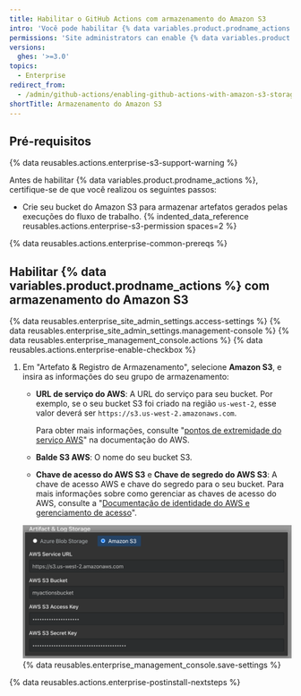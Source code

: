 ```yaml
---
title: Habilitar o GitHub Actions com armazenamento do Amazon S3
intro: 'Você pode habilitar {% data variables.product.prodname_actions %} em {% data variables.product.prodname_ghe_server %} e usar o armazenamento Amazon S3 para armazenar artefatos gerados por execuções de fluxo de trabalho.'
permissions: 'Site administrators can enable {% data variables.product.prodname_actions %} and configure enterprise settings.'
versions:
  ghes: '>=3.0'
topics:
  - Enterprise
redirect_from:
  - /admin/github-actions/enabling-github-actions-with-amazon-s3-storage
shortTitle: Armazenamento do Amazon S3
---
```


## Pré-requisitos

{% data reusables.actions.enterprise-s3-support-warning %}

Antes de habilitar {% data variables.product.prodname_actions %}, certifique-se de que você realizou os seguintes passos:

* Crie seu bucket do Amazon S3 para armazenar artefatos gerados pelas execuções do fluxo de trabalho. {% indented_data_reference reusables.actions.enterprise-s3-permission spaces=2 %}

{% data reusables.actions.enterprise-common-prereqs %}

## Habilitar {% data variables.product.prodname_actions %} com armazenamento do Amazon S3

{% data reusables.enterprise_site_admin_settings.access-settings %}
{% data reusables.enterprise_site_admin_settings.management-console %}
{% data reusables.enterprise_management_console.actions %}
{% data reusables.actions.enterprise-enable-checkbox %}
1. Em "Artefato & Registro de Armazenamento", selecione **Amazon S3**, e insira as informações do seu grupo de armazenamento:

   * **URL de serviço do AWS**: A URL do serviço para seu bucket. Por exemplo, se o seu bucket S3 foi criado na região `us-west-2`, esse valor deverá ser `https://s3.us-west-2.amazonaws.com`.

     Para obter mais informações, consulte "[pontos de extremidade do serviço AWS](https://docs.aws.amazon.com/general/latest/gr/rande.html)" na documentação do AWS.
   * **Balde S3 AWS**: O nome do seu bucket S3.
   * **Chave de acesso do AWS S3** e **Chave de segredo do AWS S3**: A chave de acesso AWS e chave do segredo para o seu bucket. Para mais informações sobre como gerenciar as chaves de acesso do AWS, consulte a "[Documentação de identidade do AWS e gerenciamento de acesso](https://docs.aws.amazon.com/iam/index.html)".

   ![Botão de opção para selecionar o armazenamento do Amazon S3 e campos para configuração S3](/assets/images/enterprise/management-console/actions-aws-s3-storage.png)
{% data reusables.enterprise_management_console.save-settings %}

{% data reusables.actions.enterprise-postinstall-nextsteps %}
